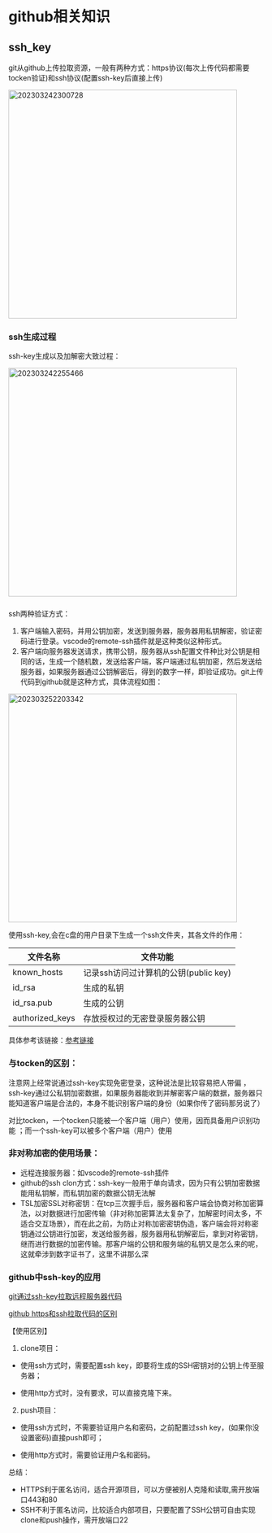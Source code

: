 # github相关知识

## ssh_key

git从github上传拉取资源，一般有两种方式：https协议(每次上传代码都需要tocken验证)和ssh协议(配置ssh-key后直接上传)

<img src="https://cdn.jsdelivr.net/gh/sparkling-wild-fire/picgo@main/blogs/pictures/202303242300728.png" alt="202303242300728" width="450px">

### ssh生成过程

ssh-key生成以及加解密大致过程：

<img src="https://cdn.jsdelivr.net/gh/sparkling-wild-fire/picgo@main/blogs/pictures/202303242255466.png" alt="202303242255466" width="450px">

###

ssh两种验证方式：
1. 客户端输入密码，并用公钥加密，发送到服务器，服务器用私钥解密，验证密码进行登录。vscode的remote-ssh插件就是这种类似这种形式。
2. 客户端向服务器发送请求，携带公钥，服务器从ssh配置文件种比对公钥是相同的话，生成一个随机数，发送给客户端，客户端通过私钥加密，然后发送给服务器，如果服务器通过公钥解密后，得到的数字一样，即验证成功。git上传代码到github就是这种方式，具体流程如图：

<img src="https://cdn.jsdelivr.net/gh/sparkling-wild-fire/picgo@main/blogs/pictures/202303252203342.png" alt="202303252203342" width="450px">

使用ssh-key,会在c盘的用户目录下生成一个ssh文件夹，其各文件的作用：

| 文件名称             | 	文件功能                      |
|------------------|----------------------------|
| known_hosts	     | 记录ssh访问过计算机的公钥(public key) |
| id_rsa	          | 生成的私钥                      |
| id_rsa.pub       | 	生成的公钥                     |
| authorized_keys	 | 存放授权过的无密登录服务器公钥            |

具体参考该链接：[参考链接](https://www.cnblogs.com/fengfengyang/p/15519311.html)       

### 与tocken的区别：

注意网上经常说通过ssh-key实现免密登录，这种说法是比较容易把人带偏
，ssh-key通过公私钥加密数据，如果服务器能收到并解密客户端的数据，服务器只能知道客户端是合法的，本身不能识别客户端的身份（如果你传了密码那另说了）

对比tocken，一个tocken只能被一个客户端（用户）使用，因而具备用户识别功能
；而一个ssh-key可以被多个客户端（用户）使用

### 非对称加密的使用场景：
- 远程连接服务器：如vscode的remote-ssh插件
- github的ssh clon方式：ssh-key一般用于单向请求，因为只有公钥加密数据能用私钥解，而私钥加密的数据公钥无法解
- TSL加密SSL对称密钥：在tcp三次握手后，服务器和客户端会协商对称加密算法，以对数据进行加密传输（非对称加密算法太复杂了，加解密时间太多，不适合交互场景），而在此之前，为防止对称加密密钥伪造，客户端会将对称密钥通过公钥进行加密，发送给服务器，服务器用私钥解密后，拿到对称密钥，继而进行数据的加密传输。那客户端的公钥和服务端的私钥又是怎么来的呢，这就牵涉到数字证书了，这里不讲那么深

### github中ssh-key的应用

[git通过ssh-key拉取远程服务器代码](https://www.zhihu.com/question/63484557/answer/2921314116)

[github https和ssh拉取代码的区别](https://www.bbsmax.com/A/RnJW9NQRdq/)

【使用区别】
1. clone项目：

- 使用ssh方式时，需要配置ssh key，即要将生成的SSH密钥对的公钥上传至服务器；

- 使用http方式时，没有要求，可以直接克隆下来。

2. push项目：

- 使用ssh方式时，不需要验证用户名和密码，之前配置过ssh key，(如果你没设置密码)直接push即可；

- 使用http方式时，需要验证用户名和密码。

总结：

- HTTPS利于匿名访问，适合开源项目，可以方便被别人克隆和读取,需开放端口443和80
- SSH不利于匿名访问，比较适合内部项目，只要配置了SSH公钥可自由实现clone和push操作，需开放端口22
